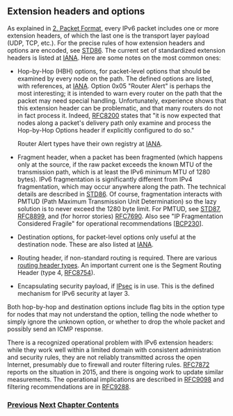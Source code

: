 ## Extension headers and options

As explained in [2. Packet Format](../2.%20IPv6%20Basic%20Technology/Packet%20Format.md), every IPv6 packet includes one or more extension headers, of which the last one is the transport layer payload (UDP, TCP, etc.). For the precise rules of how extension headers and options are encoded, see [STD86](https://www.rfc-editor.org/info/std86). The current set of standardized extension headers is listed at [IANA](https://www.iana.org/assignments/ipv6-parameters/ipv6-parameters.xhtml#extension-header). Here are some notes on the most common ones:

- Hop-by-Hop (HBH) options, for packet-level options that should be examined by every node on the path. The defined options are listed, with references, at [IANA](https://www.iana.org/assignments/ipv6-parameters/ipv6-parameters.xhtml#ipv6-parameters-2). Option 0x05 "Router Alert" is perhaps the most interesting; it is intended to warn every router on the path that the packet may need special handling. Unfortunately, experience shows that this extension header can be problematic, and that many routers do not in fact process it. Indeed, [RFC8200](https://www.rfc-editor.org/info/rfc8200) states that "it is now expected that nodes along a packet's delivery path only examine and process the Hop-by-Hop Options header if explicitly configured to do so."

  Router Alert types have their own registry at [IANA](https://www.iana.org/assignments/ipv6-routeralert-values/ipv6-routeralert-values.xhtml).

- Fragment header, when a packet has been fragmented (which happens only at the source, if the raw packet exceeds the known MTU of the transmission path, which is at least the IPv6 minimum MTU of 1280 bytes). IPv6 fragmentation is significantly different from IPv4 fragmentation, which may occur anywhere along the path. The technical details are described in [STD86](https://www.rfc-editor.org/info/std86). Of course, fragmentation interacts with PMTUD (Path Maximum Transmission Unit Determination) so the lazy solution is to never exceed the 1280 byte limit. For PMTUD, see [STD87](https://www.rfc-editor.org/info/std87), [RFC8899](https://www.rfc-editor.org/info/rfc8899), and (for horror stories) [RFC7690](https://www.rfc-editor.org/info/rfc7690). Also see "IP Fragmentation Considered Fragile" for operational recommendations \[[BCP230](https://www.rfc-editor.org/info/bcp230)].

- Destination options, for packet-level options only useful at the destination node. These are also listed at [IANA](https://www.iana.org/assignments/ipv6-parameters/ipv6-parameters.xhtml#ipv6-parameters-2).

- Routing header, if non-standard routing is required. There are various [routing header types](https://www.iana.org/assignments/ipv6-parameters/ipv6-parameters.xhtml#ipv6-parameters-2). An important current one is the Segment Routing Header (type 4, [RFC8754](https://www.rfc-editor.org/info/rfc8754)).

- Encapsulating security payload, if [IPsec](https://www.rfc-editor.org/info/rfc4303) is in use. This is the defined mechanism for IPv6 security at layer 3.

Both hop-by-hop and destination options include flag bits in the option type for nodes that may not understand the option, telling the node whether to simply ignore the unknown option, or whether to drop the whole packet and possibly send an ICMP response.

There is a recognized operational problem with IPv6 extension headers: while they work well within a limited domain with consistent administration and security rules, they are not reliably transmitted across the open Internet, presumably due to firewall and router filtering rules. [RFC7872](https://www.rfc-editor.org/info/rfc7872) reports on the situation in 2015, and there is ongoing work to update similar measurements. The operational implications are described in [RFC9098](https://www.rfc-editor.org/info/rfc9098) and filtering recommendations are in [RFC9288](https://www.rfc-editor.org/info/rfc9288).

<!-- Link lines generated automatically; do not delete -->
### [<ins>Previous</ins>](Transport%20protocols.md) [<ins>Next</ins>](Traffic%20class%20and%20flow%20label.md) [<ins>Chapter Contents</ins>](2.%20IPv6%20Basic%20Technology.md)
